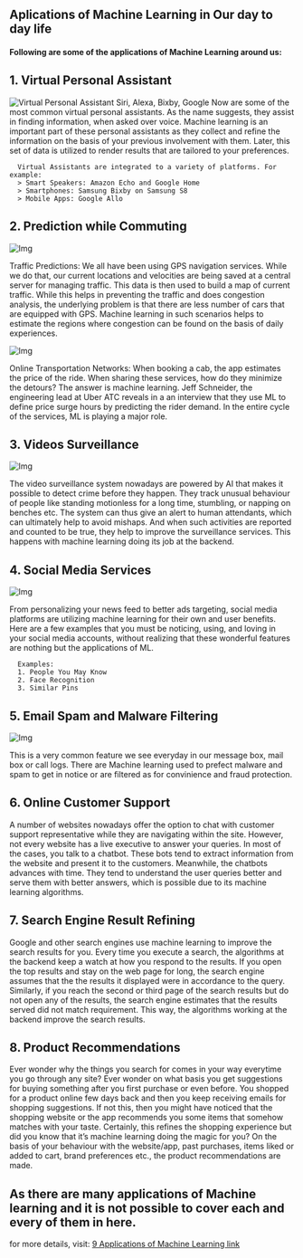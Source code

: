 ## Aplications of Machine Learning in Our day to day life
#### Following are some of the applications of Machine Learning around us:

## 1. Virtual Personal Assistant 
![Virtual Personal Assistant](https://d1jnx9ba8s6j9r.cloudfront.net/blog/wp-content/uploads/2019/01/assistant.png)
   Siri, Alexa, Bixby, Google Now are some of the most common virtual personal assistants.  As the name suggests, they assist in finding information, when asked over voice. 
      Machine learning is an important part of these personal assistants as they collect and refine the information on the basis of your previous involvement with them. Later, this set of data is utilized to render results that are tailored to your preferences.
      
      Virtual Assistants are integrated to a variety of platforms. For example:
      > Smart Speakers: Amazon Echo and Google Home
      > Smartphones: Samsung Bixby on Samsung S8
      > Mobile Apps: Google Allo
      
## 2. Prediction while Commuting
![Img](https://st2.ning.com/topology/rest/1.0/file/get/2808362442?profile=RESIZE_1024x1024)


   Traffic Predictions:
   We all have been using GPS navigation services. While we do that, our current locations and velocities are being saved at a central server for managing traffic. This data is then used to build a map of current traffic. While this helps in preventing the traffic and does congestion analysis, the underlying problem is that there are less number of cars that are equipped with GPS. Machine learning in such scenarios helps to estimate the regions where congestion can be found on the basis of daily experiences.
   
   
   ![Img](https://crd.lbl.gov/assets/Uploads/_resampled/ResizedImage549301-I210-pilot.png)
   
   
   Online Transportation Networks: 
   When booking a cab, the app estimates the price of the ride. When sharing these services, how do they minimize the detours? The answer is machine learning. Jeff Schneider, the engineering lead at Uber ATC reveals in a an interview that they use ML to define price surge hours by predicting the rider demand. In the entire cycle of the services, ML is playing a major role.
         
   
## 3. Videos Surveillance

   ![Img](https://s33644.pcdn.co/wp-content/uploads/2017/06/Calipsa.png)


   The video surveillance system nowadays are powered by AI that makes it possible to detect crime before they happen. They track unusual behaviour of people like standing motionless for a long time, stumbling, or napping on benches etc. The system can thus give an alert to human attendants, which can ultimately help to avoid mishaps. And when such activities are reported and counted to be true, they help to improve the surveillance services. This happens with machine learning doing its job at the backend.
      
## 4. Social Media Services

   ![Img](https://cdn-images-1.medium.com/max/703/1*f8Cf6aMg6VKfS8wsKsTMmg.png)
   
   
   From personalizing your news feed to better ads targeting, social media platforms are utilizing machine learning for their own and user benefits. Here are a few examples that you must be noticing, using, and loving in your social media accounts, without realizing that these wonderful features are nothing but the applications of ML.
   
      Examples: 
      1. People You May Know
      2. Face Recognition 
      3. Similar Pins
    
## 5.  Email Spam and Malware Filtering

   ![Img](https://miro.medium.com/max/1840/1*hsyCZOYoGrX6BJsj4Lgrhg.png)
      
      
   This is a very common feature we see everyday in our message box, mail box or call logs. There are Machine learning used to prefect malware and spam to get in notice or are filtered as for convinience and fraud protection.
         
## 6. Online Customer Support
   
   A number of websites nowadays offer the option to chat with customer support representative while they are navigating within the site. However, not every website has a live executive to answer your queries. In most of the cases, you talk to a chatbot. These bots tend to extract information from the website and present it to the customers. Meanwhile, the chatbots advances with time. They tend to understand the user queries better and serve them with better answers, which is possible due to its machine learning algorithms.
      
## 7. Search Engine Result Refining

   Google and other search engines use machine learning to improve the search results for you. Every time you execute a search, the algorithms at the backend keep a watch at how you respond to the results. If you open the top results and stay on the web page for long, the search engine assumes that the the results it displayed were in accordance to the query. Similarly, if you reach the second or third page of the search results but do not open any of the results, the search engine estimates that the results served did not match requirement. This way, the algorithms working at the backend improve the search results.


## 8. Product Recommendations

   Ever wonder why the things you search for comes in your way everytime you go through any site? Ever wonder on what basis you get suggestions for buying something after you first purchase or even before. You shopped for a product online few days back and then you keep receiving emails for shopping suggestions. If not this, then you might have noticed that the shopping website or the app recommends you some items that somehow matches with your taste. Certainly, this refines the shopping experience but did you know that it’s machine learning doing the magic for you? On the basis of your behaviour with the website/app, past purchases, items liked or added to cart, brand preferences etc., the product recommendations are made.
      
## As there are many applications of Machine learning and it is not possible to cover each and every of them in here.
   for more details, visit: 
   [9 Applications of Machine Learning link](https://medium.com/app-affairs/9-applications-of-machine-learning-from-day-to-day-life-112a47a429d0)
         
        
            
